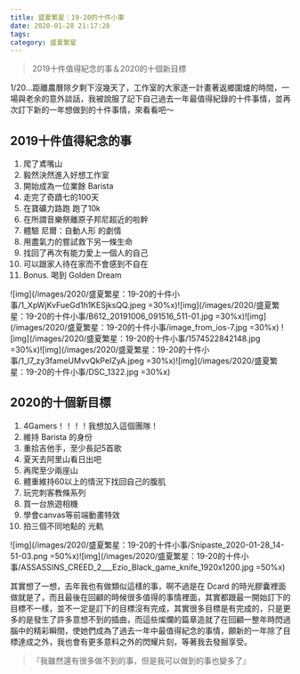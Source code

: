 ```yaml
---
title: 盛夏繁星：19-20的十件小事
date: 2020-01-28 21:17:28
tags:
category: 盛夏繁星
---
```


[<i class="fa fa-medium"></i>](https://medium.com/@wsw0615/19-20%E7%9A%84%E5%8D%81%E4%BB%B6%E5%B0%8F%E4%BA%8B-62dfdd36d300)

> 2019十件值得紀念的事＆2020的十個新目標

1/20…距離農曆除夕剩下沒幾天了，工作室的大家逐一計畫著返鄉圍爐的時間，一場與老余的意外談話，我被說服了記下自己過去一年最值得紀錄的十件事情，並再次訂下新的一年想做到的十件事情，來看看吧～

## 2019十件值得紀念的事
1. 爬了鳶嘴山
2. 毅然決然進入好想工作室
3. 開始成為一位業餘 Barista
4. 走完了奇蹟七的100天
5. 在寶礦力路跑 跑了10k
6. 在所謂音樂祭離原子邦尼超近的啦幹
7. 體驗 尼爾：自動人形 的劇情
8. 用盡氣力的嘗試救下另一條生命
9. 找回了再次有能力愛上一個人的自己
10. 可以跟家人待在家而不會感到不自在
11. Bonus. 喝到 Golden Dream

![img](/images/2020/盛夏繁星：19-20的十件小事/1_XpWjKvFueGd1h1KESjksQQ.jpeg =30%x)![img](/images/2020/盛夏繁星：19-20的十件小事/B612_20191006_091516_511-01.jpg =30%x)![img](/images/2020/盛夏繁星：19-20的十件小事/image_from_ios-7.jpg =30%x)
![img](/images/2020/盛夏繁星：19-20的十件小事/1574522842148.jpg =30%x)![img](/images/2020/盛夏繁星：19-20的十件小事/1_l7_zy3fameUMvvQkPeIZyA.jpeg =30%x)![img](/images/2020/盛夏繁星：19-20的十件小事/DSC_1322.jpg =30%x)

## 2020的十個新目標
1. 4Gamers！！！！我想加入這個團隊！
1. 維持 Barista 的身份
1. 重拾吉他手，至少長記5首歌
1. 夏天去阿里山看日出吧
1. 再爬至少兩座山
1. 體重維持60以上的情況下找回自己的腹肌
1. 玩完刺客教條系列
1. 買一台旅遊相機
1. 學會canvas等前端動畫特效
1. 拍三個不同地點的 光軌

![img](/images/2020/盛夏繁星：19-20的十件小事/Snipaste_2020-01-28_14-51-03.png =50%x)![img](/images/2020/盛夏繁星：19-20的十件小事/ASSASSINS_CREED_2___Ezio_Black_game_knife_1920x1200.jpg =50%x)

其實想了一想，去年我也有做類似這樣的事，啊不過是在 Dcard 的時光膠囊裡面做就是了，而且最後在回顧的時候很多值得的事情裡面，其實都跟最一開始訂下的目標不一樣，並不一定是訂下的目標沒有完成，其實很多目標是有完成的，只是更多的是發生了許多意想不到的插曲，而這些燦爛的篇章造就了在回顧一整年時閃過腦中的精彩瞬間，使她們成為了過去一年中最值得紀念的事情，願新的一年除了目標達成之外，我也會有更多意料之外的閃耀片刻，等著我去發掘享受。

> 『我雖然還有很多做不到的事，但是我可以做到的事也變多了』
